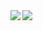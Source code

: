 <a href="https://dongzl.github.io">
  <img align="left" src="https://github-readme-stats.vercel.app/api?username=dongzl&show_icons=true" />
</a>
<a href="https://dongzl.github.io">
  <img align="left" src="https://github-readme-stats.vercel.app/api/top-langs/?username=dongzl&hide=html,thrift" />
</a>

<!--
**dongzl/dongzl** is a ✨ _special_ ✨ repository because its `README.md` (this file) appears on your GitHub profile.

Here are some ideas to get you started:

- 🔭 I’m currently working on ...
- 🌱 I’m currently learning ...
- 👯 I’m looking to collaborate on ...
- 🤔 I’m looking for help with ...
- 💬 Ask me about ...
- 📫 How to reach me: ...
- 😄 Pronouns: ...
- ⚡ Fun fact: ...
-->
